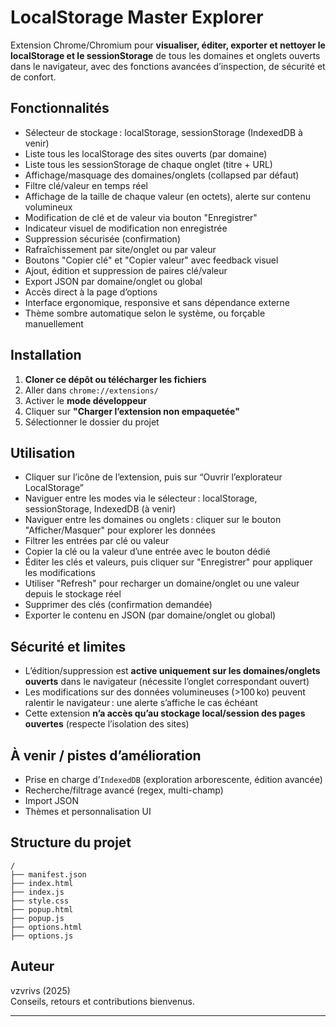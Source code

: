 # LocalStorage Master Explorer

Extension Chrome/Chromium pour **visualiser, éditer, exporter et nettoyer le localStorage et le sessionStorage** de tous les domaines et onglets ouverts dans le navigateur, avec des fonctions avancées d’inspection, de sécurité et de confort.

## Fonctionnalités

- Sélecteur de stockage : localStorage, sessionStorage (IndexedDB à venir)
- Liste tous les localStorage des sites ouverts (par domaine)
- Liste tous les sessionStorage de chaque onglet (titre + URL)
- Affichage/masquage des domaines/onglets (collapsed par défaut)
- Filtre clé/valeur en temps réel
- Affichage de la taille de chaque valeur (en octets), alerte sur contenu volumineux
- Modification de clé et de valeur via bouton "Enregistrer"
- Indicateur visuel de modification non enregistrée
- Suppression sécurisée (confirmation)
- Rafraîchissement par site/onglet ou par valeur
- Boutons "Copier clé" et "Copier valeur" avec feedback visuel
- Ajout, édition et suppression de paires clé/valeur
- Export JSON par domaine/onglet ou global
- Accès direct à la page d’options
- Interface ergonomique, responsive et sans dépendance externe
- Thème sombre automatique selon le système, ou forçable manuellement

## Installation

1. **Cloner ce dépôt ou télécharger les fichiers**
2. Aller dans `chrome://extensions/`
3. Activer le **mode développeur**
4. Cliquer sur **"Charger l’extension non empaquetée"**
5. Sélectionner le dossier du projet

## Utilisation

- Cliquer sur l’icône de l’extension, puis sur “Ouvrir l’explorateur LocalStorage”
- Naviguer entre les modes via le sélecteur : localStorage, sessionStorage, IndexedDB (à venir)
- Naviguer entre les domaines ou onglets : cliquer sur le bouton "Afficher/Masquer" pour explorer les données
- Filtrer les entrées par clé ou valeur
- Copier la clé ou la valeur d’une entrée avec le bouton dédié
- Éditer les clés et valeurs, puis cliquer sur "Enregistrer" pour appliquer les modifications
- Utiliser "Refresh" pour recharger un domaine/onglet ou une valeur depuis le stockage réel
- Supprimer des clés (confirmation demandée)
- Exporter le contenu en JSON (par domaine/onglet ou global)

## Sécurité et limites

- L’édition/suppression est **active uniquement sur les domaines/onglets ouverts** dans le navigateur (nécessite l’onglet correspondant ouvert)
- Les modifications sur des données volumineuses (>100 ko) peuvent ralentir le navigateur : une alerte s’affiche le cas échéant
- Cette extension **n’a accès qu’au stockage local/session des pages ouvertes** (respecte l’isolation des sites)

## À venir / pistes d’amélioration

- Prise en charge d’`IndexedDB` (exploration arborescente, édition avancée)
- Recherche/filtrage avancé (regex, multi-champ)
- Import JSON
- Thèmes et personnalisation UI

## Structure du projet

```
/
├── manifest.json
├── index.html
├── index.js
├── style.css
├── popup.html
├── popup.js
├── options.html
├── options.js
```

## Auteur

vzvrivs (2025)  
Conseils, retours et contributions bienvenus.

---
